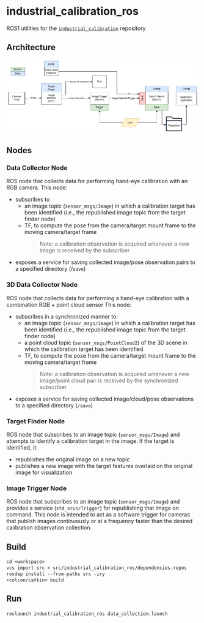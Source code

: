 # industrial_calibration_ros
ROS1 utilities for the [`industrial_calibration`](https://github.com/ros-industrial/industrial_calibration) repository

## Architecture
![Architecture](docs/architecture.png)

## Nodes
### Data Collector Node
ROS node that collects data for performing hand-eye calibration with an RGB camera.
This node:
  - subscribes to
    - an image topic (`sensor_msgs/Image`) in which a calibration target has been identified (i.e., the republished image topic from the target finder node)
    - TF, to compute the pose from the camera/target mount frame to the moving camera/target frame
      > Note: a calibration observation is acquired whenever a new image is received by the subscriber
  - exposes a service for saving collected image/pose observation pairs to a specified directory (/`save`)

### 3D Data Collector Node
ROS node that collects data for performing a hand-eye calibration with a combination RGB + point cloud sensor
This node:
  - subscribes in a synchronized manner to:
    - an image topic (`sensor_msgs/Image`) in which a calibration target has been identified (i.e., the republished image topic from the target finder node)
    - a point cloud topic (`sensor_msgs/PointCloud2`) of the 3D scene in which the calibration target has been identified
    - TF, to compute the pose from the camera/target mount frame to the moving camera/target frame
        > Note: a calibration observation is acquired whenever a new image/point cloud pair is received by the synchronized subscriber
  - exposes a service for saving collected image/cloud/pose observations to a specified directory (`/save`)

### Target Finder Node
ROS node that subscribes to an image topic (`sensor_msgs/Image`) and attempts to identify a calibration target in the image.
If the target is identified, it:
  - republishes the original image on a new topic
  - publishes a new image with the target features overlaid on the original image for visualization

### Image Trigger Node
ROS node that subscribes to an image topic (`sensor_msgs/Image`) and provides a service (`std_srvs/Trigger`) for republishing that image on command.
This node is intended to act as a software trigger for cameras that publish images continuously or at a frequency faster than the desired calibration observation collection.

## Build
```commandLine
cd <workspace>
vcs import src < src/industrial_calibration_ros/dependencies.repos
rosdep install --from-paths src -iry
<colcon/catkin> build
```

## Run
```commandLine
roslaunch industrial_calibration_ros data_collection.launch
```
